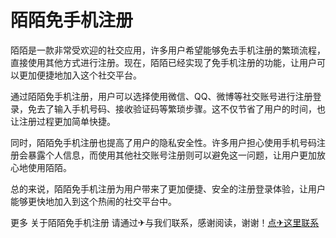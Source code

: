 # 陌陌免手机注册

陌陌是一款非常受欢迎的社交应用，许多用户希望能够免去手机注册的繁琐流程，直接使用其他方式进行注册。现在，陌陌已经实现了免手机注册的功能，让用户可以更加便捷地加入这个社交平台。

通过陌陌免手机注册，用户可以选择使用微信、QQ、微博等社交账号进行注册登录，免去了输入手机号码、接收验证码等繁琐步骤。这不仅节省了用户的时间，也让注册过程更加简单快捷。

同时，陌陌免手机注册也提高了用户的隐私安全性。许多用户担心使用手机号码注册会暴露个人信息，而使用其他社交账号注册则可以避免这一问题，让用户更加放心地使用陌陌。

总的来说，陌陌免手机注册为用户带来了更加便捷、安全的注册登录体验，让用户能够更快地加入到这个热闹的社交平台中。

更多 关于陌陌免手机注册 请通过✈与我们联系，感谢阅读，谢谢！[点✈这里联系](https://c.k02.cc)